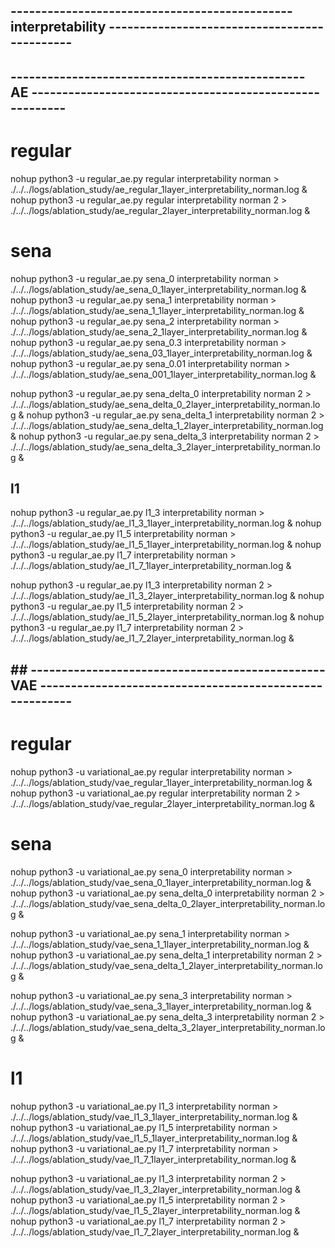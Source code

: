 
## ---------------------------------------------- interpretability ---------------------------------------------

## ------------------------------------------------ AE --------------------------------------------------------
# regular
nohup python3 -u regular_ae.py regular interpretability norman > ./../../logs/ablation_study/ae_regular_1layer_interpretability_norman.log &
nohup python3 -u regular_ae.py regular interpretability norman 2 > ./../../logs/ablation_study/ae_regular_2layer_interpretability_norman.log &

# sena
nohup python3 -u regular_ae.py sena_0 interpretability norman > ./../../logs/ablation_study/ae_sena_0_1layer_interpretability_norman.log &
nohup python3 -u regular_ae.py sena_1 interpretability norman > ./../../logs/ablation_study/ae_sena_1_1layer_interpretability_norman.log &
nohup python3 -u regular_ae.py sena_2 interpretability norman > ./../../logs/ablation_study/ae_sena_2_1layer_interpretability_norman.log &
nohup python3 -u regular_ae.py sena_0.3 interpretability norman > ./../../logs/ablation_study/ae_sena_03_1layer_interpretability_norman.log &
nohup python3 -u regular_ae.py sena_0.01 interpretability norman > ./../../logs/ablation_study/ae_sena_001_1layer_interpretability_norman.log &


nohup python3 -u regular_ae.py sena_delta_0 interpretability norman 2 > ./../../logs/ablation_study/ae_sena_delta_0_2layer_interpretability_norman.log &
nohup python3 -u regular_ae.py sena_delta_1 interpretability norman 2 > ./../../logs/ablation_study/ae_sena_delta_1_2layer_interpretability_norman.log &
nohup python3 -u regular_ae.py sena_delta_3 interpretability norman 2 > ./../../logs/ablation_study/ae_sena_delta_3_2layer_interpretability_norman.log &


## l1
nohup python3 -u regular_ae.py l1_3 interpretability norman > ./../../logs/ablation_study/ae_l1_3_1layer_interpretability_norman.log &
nohup python3 -u regular_ae.py l1_5 interpretability norman > ./../../logs/ablation_study/ae_l1_5_1layer_interpretability_norman.log &
nohup python3 -u regular_ae.py l1_7 interpretability norman > ./../../logs/ablation_study/ae_l1_7_1layer_interpretability_norman.log &

nohup python3 -u regular_ae.py l1_3 interpretability norman 2 > ./../../logs/ablation_study/ae_l1_3_2layer_interpretability_norman.log &
nohup python3 -u regular_ae.py l1_5 interpretability norman 2 > ./../../logs/ablation_study/ae_l1_5_2layer_interpretability_norman.log &
nohup python3 -u regular_ae.py l1_7 interpretability norman 2 > ./../../logs/ablation_study/ae_l1_7_2layer_interpretability_norman.log &

## ## ------------------------------------------------ VAE --------------------------------------------------------

# regular
nohup python3 -u variational_ae.py regular interpretability norman > ./../../logs/ablation_study/vae_regular_1layer_interpretability_norman.log &
nohup python3 -u variational_ae.py regular interpretability norman 2 > ./../../logs/ablation_study/vae_regular_2layer_interpretability_norman.log &

# sena
nohup python3 -u variational_ae.py sena_0 interpretability norman > ./../../logs/ablation_study/vae_sena_0_1layer_interpretability_norman.log &
nohup python3 -u variational_ae.py sena_delta_0 interpretability norman 2 > ./../../logs/ablation_study/vae_sena_delta_0_2layer_interpretability_norman.log &

nohup python3 -u variational_ae.py sena_1 interpretability norman > ./../../logs/ablation_study/vae_sena_1_1layer_interpretability_norman.log &
nohup python3 -u variational_ae.py sena_delta_1 interpretability norman 2 > ./../../logs/ablation_study/vae_sena_delta_1_2layer_interpretability_norman.log &

nohup python3 -u variational_ae.py sena_3 interpretability norman > ./../../logs/ablation_study/vae_sena_3_1layer_interpretability_norman.log &
nohup python3 -u variational_ae.py sena_delta_3 interpretability norman 2 > ./../../logs/ablation_study/vae_sena_delta_3_2layer_interpretability_norman.log &

# l1
nohup python3 -u variational_ae.py l1_3 interpretability norman > ./../../logs/ablation_study/vae_l1_3_1layer_interpretability_norman.log &
nohup python3 -u variational_ae.py l1_5 interpretability norman > ./../../logs/ablation_study/vae_l1_5_1layer_interpretability_norman.log &
nohup python3 -u variational_ae.py l1_7 interpretability norman > ./../../logs/ablation_study/vae_l1_7_1layer_interpretability_norman.log &

nohup python3 -u variational_ae.py l1_3 interpretability norman 2 > ./../../logs/ablation_study/vae_l1_3_2layer_interpretability_norman.log &
nohup python3 -u variational_ae.py l1_5 interpretability norman 2 > ./../../logs/ablation_study/vae_l1_5_2layer_interpretability_norman.log &
nohup python3 -u variational_ae.py l1_7 interpretability norman 2 > ./../../logs/ablation_study/vae_l1_7_2layer_interpretability_norman.log &

